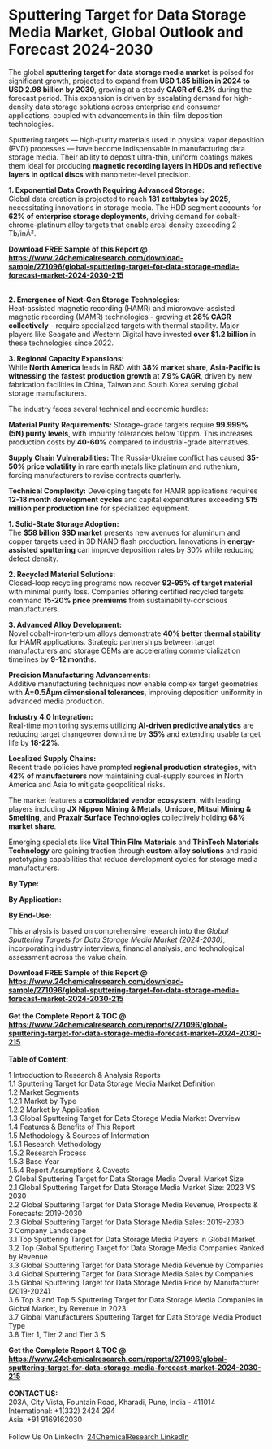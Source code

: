 <h1>Sputtering Target for Data Storage Media Market, Global Outlook and Forecast 2024-2030</h1><p>The global <strong>sputtering target for data storage media market</strong> is poised for significant growth, projected to expand from <strong>USD 1.85 billion in 2024 to USD 2.98 billion by 2030</strong>, growing at a steady <strong>CAGR of 6.2%</strong> during the forecast period. This expansion is driven by escalating demand for high-density data storage solutions across enterprise and consumer applications, coupled with advancements in thin-film deposition technologies.</p><p>Sputtering targets — high-purity materials used in physical vapor deposition (PVD) processes — have become indispensable in manufacturing data storage media. Their ability to deposit ultra-thin, uniform coatings makes them ideal for producing <strong>magnetic recording layers in HDDs and reflective layers in optical discs</strong> with nanometer-level precision.</p><p><strong>1. Exponential Data Growth Requiring Advanced Storage:</strong><br>
Global data creation is projected to reach <strong>181 zettabytes by 2025</strong>, necessitating innovations in storage media. The HDD segment accounts for <strong>62% of enterprise storage deployments</strong>, driving demand for cobalt-chrome-platinum alloy targets that enable areal density exceeding 2 Tb/inÂ².</p><div><b>Download FREE Sample of this Report @ 
            <a href="https://www.24chemicalresearch.com/download-sample/271096/global-sputtering-target-for-data-storage-media-forecast-market-2024-2030-215">
            https://www.24chemicalresearch.com/download-sample/271096/global-sputtering-target-for-data-storage-media-forecast-market-2024-2030-215</a></b></div><br><p><strong>2. Emergence of Next-Gen Storage Technologies:</strong><br>
Heat-assisted magnetic recording (HAMR) and microwave-assisted magnetic recording (MAMR) technologies - growing at <strong>28% CAGR collectively</strong> - require specialized targets with thermal stability. Major players like Seagate and Western Digital have invested <strong>over $1.2 billion</strong> in these technologies since 2022.</p><p><strong>3. Regional Capacity Expansions:</strong><br>
While <strong>North America</strong> leads in R&amp;D with <strong>38% market share</strong>, <strong>Asia-Pacific is witnessing the fastest production growth</strong> at <strong>7.9% CAGR</strong>, driven by new fabrication facilities in China, Taiwan and South Korea serving global storage manufacturers.</p><p>The industry faces several technical and economic hurdles:</p><p><strong>Material Purity Requirements:</strong> Storage-grade targets require <strong>99.999% (5N) purity levels</strong>, with impurity tolerances below 10ppm. This increases production costs by <strong>40-60%</strong> compared to industrial-grade alternatives.</p><p><strong>Supply Chain Vulnerabilities:</strong> The Russia-Ukraine conflict has caused <strong>35-50% price volatility</strong> in rare earth metals like platinum and ruthenium, forcing manufacturers to revise contracts quarterly.</p><p><strong>Technical Complexity:</strong> Developing targets for HAMR applications requires <strong>12-18 month development cycles</strong> and capital expenditures exceeding <strong>$15 million per production line</strong> for specialized equipment.</p><p><strong>1. Solid-State Storage Adoption:</strong><br>
The <strong>$58 billion SSD market</strong> presents new avenues for aluminum and copper targets used in 3D NAND flash production. Innovations in <strong>energy-assisted sputtering</strong> can improve deposition rates by 30% while reducing defect density.</p><p><strong>2. Recycled Material Solutions:</strong><br>
Closed-loop recycling programs now recover <strong>92-95% of target material</strong> with minimal purity loss. Companies offering certified recycled targets command <strong>15-20% price premiums</strong> from sustainability-conscious manufacturers.</p><p><strong>3. Advanced Alloy Development:</strong><br>
Novel cobalt-iron-terbium alloys demonstrate <strong>40% better thermal stability</strong> for HAMR applications. Strategic partnerships between target manufacturers and storage OEMs are accelerating commercialization timelines by <strong>9-12 months</strong>.</p><p><strong>Precision Manufacturing Advancements:</strong><br>
	Additive manufacturing techniques now enable complex target geometries with <strong>Â±0.5Âµm dimensional tolerances</strong>, improving deposition uniformity in advanced media production.</p><p><strong>Industry 4.0 Integration:</strong><br>
	Real-time monitoring systems utilizing <strong>AI-driven predictive analytics</strong> are reducing target changeover downtime by <strong>35%</strong> and extending usable target life by <strong>18-22%</strong>.</p><p><strong>Localized Supply Chains:</strong><br>
	Recent trade policies have prompted <strong>regional production strategies</strong>, with <strong>42% of manufacturers</strong> now maintaining dual-supply sources in North America and Asia to mitigate geopolitical risks.</p><p>The market features a <strong>consolidated vendor ecosystem</strong>, with leading players including <strong>JX Nippon Mining &amp; Metals, Umicore, Mitsui Mining &amp; Smelting</strong>, and <strong>Praxair Surface Technologies</strong> collectively holding <strong>68% market share</strong>.</p><p>Emerging specialists like <strong>Vital Thin Film Materials</strong> and <strong>ThinTech Materials Technology</strong> are gaining traction through <strong>custom alloy solutions</strong> and rapid prototyping capabilities that reduce development cycles for storage media manufacturers.</p><p><strong>By Type:</strong></p><p><strong>By Application:</strong></p><p><strong>By End-Use:</strong></p><p>This analysis is based on comprehensive research into the <em>Global Sputtering Targets for Data Storage Media Market (2024-2030)</em>, incorporating industry interviews, financial analysis, and technological assessment across the value chain.</p><div><b>Download FREE Sample of this Report @ 
            <a href="https://www.24chemicalresearch.com/download-sample/271096/global-sputtering-target-for-data-storage-media-forecast-market-2024-2030-215">
            https://www.24chemicalresearch.com/download-sample/271096/global-sputtering-target-for-data-storage-media-forecast-market-2024-2030-215</a></b></div><br><div><b>Get the Complete Report & TOC @ 
            <a href="https://www.24chemicalresearch.com/reports/271096/global-sputtering-target-for-data-storage-media-forecast-market-2024-2030-215">
            https://www.24chemicalresearch.com/reports/271096/global-sputtering-target-for-data-storage-media-forecast-market-2024-2030-215</a></b></div><br>
            <b>Table of Content:</b><p>1 Introduction to Research & Analysis Reports<br />
    1.1 Sputtering Target for Data Storage Media Market Definition<br />
    1.2 Market Segments<br />
        1.2.1 Market by Type<br />
        1.2.2 Market by Application<br />
    1.3 Global Sputtering Target for Data Storage Media Market Overview<br />
    1.4 Features & Benefits of This Report<br />
    1.5 Methodology & Sources of Information<br />
        1.5.1 Research Methodology<br />
        1.5.2 Research Process<br />
        1.5.3 Base Year<br />
        1.5.4 Report Assumptions & Caveats<br />
2 Global Sputtering Target for Data Storage Media Overall Market Size<br />
    2.1 Global Sputtering Target for Data Storage Media Market Size: 2023 VS 2030<br />
    2.2 Global Sputtering Target for Data Storage Media Revenue, Prospects & Forecasts: 2019-2030<br />
    2.3 Global Sputtering Target for Data Storage Media Sales: 2019-2030<br />
3 Company Landscape<br />
    3.1 Top Sputtering Target for Data Storage Media Players in Global Market<br />
    3.2 Top Global Sputtering Target for Data Storage Media Companies Ranked by Revenue<br />
    3.3 Global Sputtering Target for Data Storage Media Revenue by Companies<br />
    3.4 Global Sputtering Target for Data Storage Media Sales by Companies<br />
    3.5 Global Sputtering Target for Data Storage Media Price by Manufacturer (2019-2024)<br />
    3.6 Top 3 and Top 5 Sputtering Target for Data Storage Media Companies in Global Market, by Revenue in 2023<br />
    3.7 Global Manufacturers Sputtering Target for Data Storage Media Product Type<br />
    3.8 Tier 1, Tier 2 and Tier 3 S</p><div><b>Get the Complete Report & TOC @ 
            <a href="https://www.24chemicalresearch.com/reports/271096/global-sputtering-target-for-data-storage-media-forecast-market-2024-2030-215">
            https://www.24chemicalresearch.com/reports/271096/global-sputtering-target-for-data-storage-media-forecast-market-2024-2030-215</a></b></div><br><b>CONTACT US:</b><br>
            203A, City Vista, Fountain Road, Kharadi, Pune, India - 411014<br>
            International: +1(332) 2424 294<br>
            Asia: +91 9169162030 <br><br>
            Follow Us On LinkedIn: <a href="https://www.linkedin.com/company/24chemicalresearch/">24ChemicalResearch LinkedIn</a>